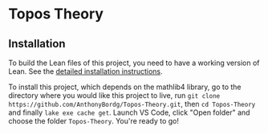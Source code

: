 # Topos Theory

## Installation

To build the Lean files of this project, you need to have a working version of Lean. See the 
[detailed installation instructions](https://leanprover-community.github.io/get_started.html).

To install this project, which depends on the mathlib4 library, go to the directory where you would 
like this project to live, run `git clone https://github.com/AnthonyBordg/Topos-Theory.git`, then 
`cd Topos-Theory` and finally `lake exe cache get`. 
Launch VS Code, click "Open folder" and choose the folder `Topos-Theory`. You're ready to go! 